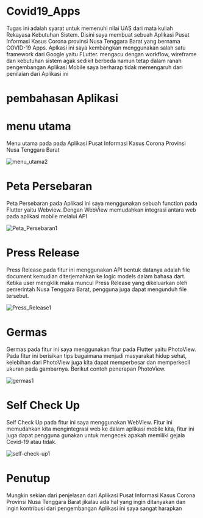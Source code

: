 # Covid19_Apps

Tugas ini adalah syarat untuk memenuhi nilai UAS dari mata kuliah Rekayasa Kebutuhan Sistem. Disini saya membuat sebuah Aplikasi Pusat Informasi Kasus Corona provinsi Nusa Tenggara Barat yang bernama COVID-19 Apps. Aplkasi ini saya kembangkan menggunakan salah satu framework dari Google yaitu FLutter. mengacu dengan workflow, wireframe dan kebutuhan sistem agak sedikit berbeda namun tetap dalam ranah pengembangan Aplikasi Mobile saya berharap tidak memengaruh dari penilaian dari Aplikasi ini

# pembahasan Aplikasi
# menu utama 
Menu utama pada pada Aplikasi Pusat Informasi Kasus Corona Provinsi Nusa Tenggara Barat

![menu_utama2](https://user-images.githubusercontent.com/48081025/106420932-ae797700-6496-11eb-94bd-4016af8b3f5e.jpg)
# Peta Persebaran
Peta Persebaran pada Aplikasi ini saya menggunakan sebuah function pada Flutter yaitu Webview. Dengan WebView memudahkan integrasi antara web pada aplikasi mobile melalui API

![Peta_Persebaran1](https://user-images.githubusercontent.com/48081025/106418442-4a07e900-6491-11eb-81d3-e8602c75e35a.jpg)
# Press Release
Press Release pada fitur ini menggunakan API bentuk datanya adalah file document kemudian diterjemahkan ke logic models dalam bahasa dart. Ketika user mengklik maka muncul Press Release yang dikeluarkan oleh pemerintah Nusa Tenggara Barat, pengguna juga dapat mengunduh file  tersebut. 

![Press_Release1](https://user-images.githubusercontent.com/48081025/106421144-29429200-6497-11eb-9d99-ff681302fc2e.jpg)
# Germas
Germas pada fitur ini saya menggunakan fitur pada Flutter yaitu PhotoView. Pada fitur ini berisikan tips bagaimana menjadi masyarakat hidup sehat, kelebihan dari PhotoView juga kita dapat memperbesar dan memperkecil ukuran pada gambarnya. Berikut contoh penerapan PhotoView. 
  
![germas1](https://user-images.githubusercontent.com/48081025/106421467-b8e84080-6497-11eb-897b-ccf48eb52351.jpg)
# Self Check Up
Self Check Up pada fitur ini saya menggunakan WebView. Fitur ini memudahkan kita mengintegrasi web ke dalam aplikasi mobile kita, fitur ini juga dapat pengguna gunakan untuk mengecek apakah memiliki gejala Covid-19 atau tidak. 
  
![self-check-up1](https://user-images.githubusercontent.com/48081025/106421535-d9b09600-6497-11eb-9146-910960702e95.jpg)

# Penutup
Mungkin sekian dari penjelasan dari Aplikasi Pusat Informasi Kasus Corona Provinsi Nusa Tenggara Barat jikalau ada hal yang ingin ditanyakan dan ingin kontribusi dari pengembangan Aplikasi ini saya sangat harapkan

  
  

  
